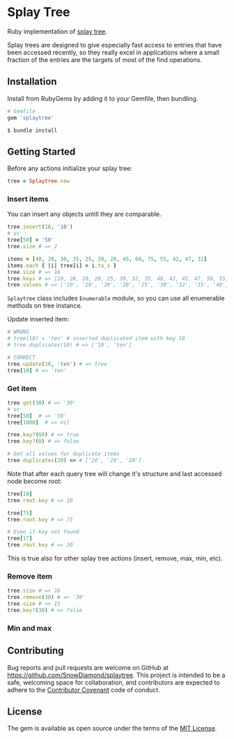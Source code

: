 # Splay Tree
Ruby implementation of [splay tree](https://en.wikipedia.org/wiki/Splay_tree).

Splay trees are designed to give especially fast access to entries that have been accessed recently, so they really excel in applications where a small fraction of the entries are the targets of most of the find operations.

## Installation

Install from RubyGems by adding it to your Gemfile, then bundling.

```ruby
# Gemfile
gem 'splaytree'
```

```
$ bundle install
```

## Getting Started

Before any actions initialize your splay tree:

```ruby
tree = Splaytree.new
```

### Insert items

You can insert any objects untill they are comparable.

```ruby
tree.insert(10, '10')
# or
tree[50] = '50'
tree.size # => 2

items = [40, 20, 30, 35, 25, 20, 20, 45, 60, 75, 55, 42, 47, 32]
items.each { |i| tree[i] = i.to_s }
tree.size # => 16
tree.keys # => [10, 20, 20, 20, 25, 30, 32, 35, 40, 42, 45, 47, 50, 55, 60, 75]
tree.values # => ['10', '20', '20', '20', '25', '30', '32', '35', '40', '42', '45', '47', '50', '55', '60', '75']
```

`Splaytree` class includes `Enumerable` module, so you can use all enumerable methods on tree instance.

Update inserted item:

```ruby
# WRONG
# tree[10] = 'ten' # inserted duplicated item with key 10
# tree.duplicates(10) # => ['10', 'ten']

# CORRECT
tree.update(10, 'ten') # => true
tree[10] # => 'ten'
```

### Get item

```ruby
tree.get(30) # => '30'
# or
tree[50]  # => '50'
tree[1000]  # => nil

tree.key?(60) # => true
tree.key?(0) # => false

# Get all values for duplicate items
tree.duplicates(20) => # ['20', '20', '20']
```

Note that after each query tree will change it's structure and last accessed node become root:

```ruby
tree[10]
tree.root.key # => 10

tree[75]
tree.root.key # => 75

# Even if key not found
tree[17]
tree.root.key # => 20
```

This is true also for other splay tree actions (insert, remove, max, min, etc).

### Remove item

```ruby
tree.size # => 16
tree.remove(30) # => '30'
tree.size # => 15
tree.key?(30) # => false
```

### Min and max




## Contributing

Bug reports and pull requests are welcome on GitHub at https://github.com/SnowDiamond/splaytree. This project is intended to be a safe, welcoming space for collaboration, and contributors are expected to adhere to the [Contributor Covenant](http://contributor-covenant.org) code of conduct.


## License

The gem is available as open source under the terms of the [MIT License](http://opensource.org/licenses/MIT).

